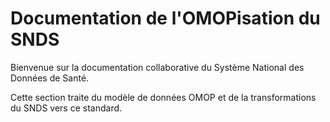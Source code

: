 # Documentation de l'OMOPisation du SNDS
<!-- SPDX-License-Identifier: MPL-2.0 -->

Bienvenue sur la documentation collaborative du Système National des Données de Santé.

Cette section traite du modèle de données OMOP et de la transformations du SNDS vers ce standard.
